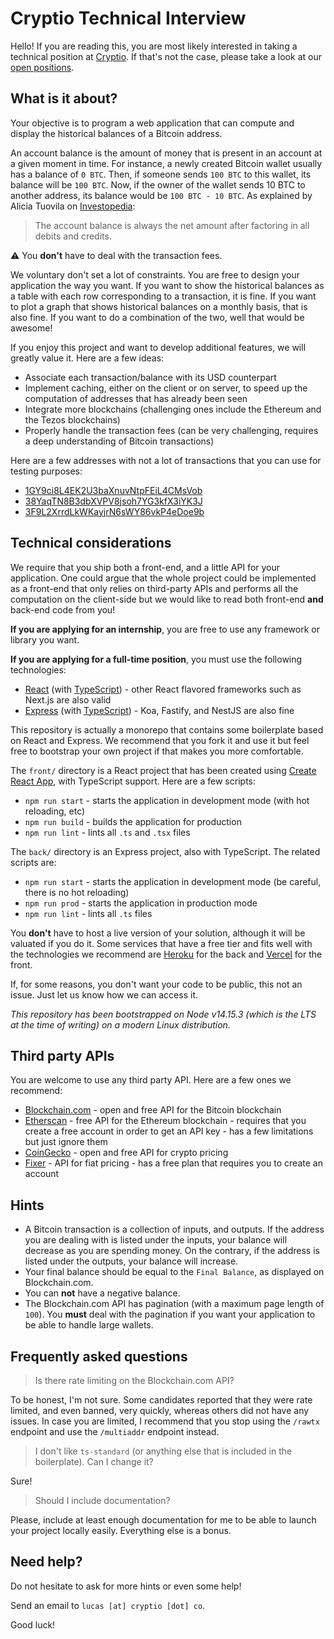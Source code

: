 # Cryptio Technical Interview

Hello! If you are reading this, you are most likely interested in taking a
technical position at [Cryptio](https://cryptio.co/). If that's not the case,
please take a look at our [open positions](https://cryptio.welcomekit.co/).

## What is it about?

Your objective is to program a web application that can compute and display
the historical balances of a Bitcoin address.

An account balance is the amount of money that is present in an account at a
given moment in time. For instance, a newly created Bitcoin wallet usually has
a balance of `0 BTC`. Then, if someone sends `100 BTC` to this wallet, its
balance will be `100 BTC`. Now, if the owner of the wallet sends 10 BTC to
another address, its balance would be `100 BTC - 10 BTC`. As explained by
Alicia Tuovila on [Investopedia](https://www.investopedia.com/terms/a/accountbalance.asp):

> The account balance is always the net amount after factoring in all debits and credits.

⚠️ You **don't** have to deal with the transaction fees.

We voluntary don't set a lot of constraints. You are free to design your
application the way you want. If you want to show the historical balances
as a table with each row corresponding to a transaction, it is fine. If you
want to plot a graph that shows historical balances on a monthly basis,
that is also fine. If you want to do a combination of the two, well that would
be awesome!

If you enjoy this project and want to develop additional features, we will
greatly value it. Here are a few ideas:

* Associate each transaction/balance with its USD counterpart
* Implement caching, either on the client or on server, to speed up the
  computation of addresses that has already been seen
* Integrate more blockchains (challenging ones include the Ethereum and the Tezos
  blockchains)
* Properly handle the transaction fees (can be very challenging, requires a deep
  understanding of Bitcoin transactions)

Here are a few addresses with not a lot of transactions that you can use
for testing purposes:

* [1GY9ci8L4EK2U3baXnuvNtpFEiL4CMsVob](https://www.blockchain.com/btc/address/1GY9ci8L4EK2U3baXnuvNtpFEiL4CMsVob)
* [38YaqTN8B3dbXVPV8jsoh7YG3kfX3iYK3J](https://www.blockchain.com/btc/address/38YaqTN8B3dbXVPV8jsoh7YG3kfX3iYK3J)
* [3F9L2XrrdLkWKayjrN6sWY86vkP4eDoe9b](https://www.blockchain.com/btc/address/3F9L2XrrdLkWKayjrN6sWY86vkP4eDoe9b)

## Technical considerations

We require that you ship both a front-end, and a little API for your
application. One could argue that the whole project could be implemented as a
front-end that only relies on third-party APIs and performs all the
computation on the client-side but we would like to read both front-end
**and** back-end code from you!

**If you are applying for an internship**, you are free to use any framework or
library you want.

**If you are applying for a full-time position**, you must use the following
technologies:

* [React](https://reactjs.org/) (with [TypeScript](https://www.typescriptlang.org/)) -
  other React flavored frameworks such as Next.js are also valid
* [Express](https://expressjs.com/) (with [TypeScript](https://www.typescriptlang.org/)) -
  Koa, Fastify, and NestJS are also fine

This repository is actually a monorepo that contains some boilerplate based
on React and Express. We recommend that you fork it and use it but feel free
to bootstrap your own project if that makes you more comfortable.

The `front/` directory is a React project that has been created using
[Create React App](https://create-react-app.dev/), with TypeScript support.
Here are a few scripts:

* `npm run start` - starts the application in development mode
  (with hot reloading, etc)
* `npm run build` - builds the application for production
* `npm run lint` - lints all `.ts` and `.tsx` files

The `back/` directory is an Express project, also with TypeScript. The related
scripts are:

* `npm run start` - starts the application in development mode (be careful,
  there is no hot reloading)
* `npm run prod` - starts the application in production mode
* `npm run lint` - lints all `.ts` files

You **don't** have to host a live version of your solution, although it will
be valuated if you do it. Some services that have a free tier and fits well
with the technologies we recommend are [Heroku](https://www.heroku.com/) for
the back and [Vercel](https://vercel.com/) for the front.

If, for some reasons, you don't want your code to be public, this not an
issue. Just let us know how we can access it.

*This repository has been bootstrapped on Node v14.15.3 (which is the LTS at
the time of writing) on a modern Linux distribution.*

## Third party APIs

You are welcome to use any third party API. Here are a few ones we recommend:

* [Blockchain.com](https://www.blockchain.com/api/blockchain_api) - open and
  free API for the Bitcoin blockchain
* [Etherscan](https://etherscan.io/apis) - free API for the Ethereum
  blockchain - requires that you create a free account in order to get an API
  key - has a few limitations but just ignore them
* [CoinGecko](https://www.coingecko.com/en/api) - open and free API for crypto
  pricing
* [Fixer](https://fixer.io/) - API for fiat pricing - has a free plan that
  requires you to create an account

## Hints

* A Bitcoin transaction is a collection of inputs, and outputs. If the address
  you are dealing with is listed under the inputs, your balance will decrease
  as you are spending money. On the contrary, if the address is listed under
  the outputs, your balance will increase.
* Your final balance should be equal to the `Final Balance`, as displayed
  on Blockchain.com.
* You can **not** have a negative balance.
* The Blockchain.com API has pagination (with a maximum page length of `100`).
  You **must** deal with the pagination if you want your application to be
  able to handle large wallets.

## Frequently asked questions

> Is there rate limiting on the Blockchain.com API?

To be honest, I'm not sure. Some candidates reported that they were rate
limited, and even banned, very quickly, whereas others did not have any issues.
In case you are limited, I recommend that you stop using the `/rawtx` endpoint
and use the `/multiaddr` endpoint instead.

> I don't like `ts-standard` (or anything else that is included in the
boilerplate). Can I change it?

Sure!

> Should I include documentation?

Please, include at least enough documentation for me to be able to launch
your project locally easily. Everything else is a bonus.

## Need help?

Do not hesitate to ask for more hints or even some help!

Send an email to `lucas [at] cryptio [dot] co`.

Good luck!
